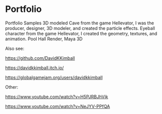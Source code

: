 # Portfolio
 Portfolio Samples
 3D modeled Cave from the game Hellevator, I was the producer, designer, 3D modeler, and created the particle effects.
 Eyeball character from the game Hellevator, I created the geometry, textures, and animation.
 Pool Hall Render, Maya 3D
 
 Also see:

 https://github.com/DavidKKimball
 
 https://davidkkimball.itch.io/

 https://globalgamejam.org/users/davidkkimball

 Other:
 
 https://www.youtube.com/watch?v=H5PJRBJhVik

 https://www.youtube.com/watch?v=NeJYV-PPfQA
